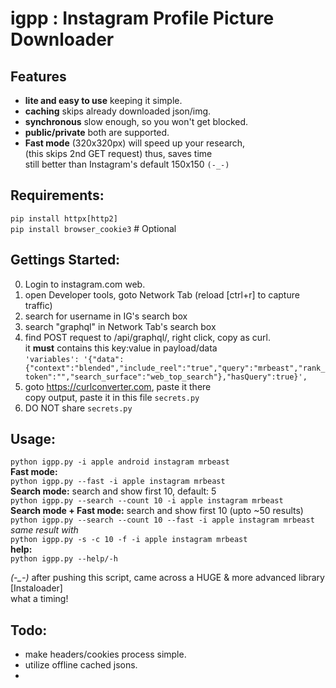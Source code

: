 # igpp : Instagram Profile Picture Downloader  

## Features  
- **lite and easy to use** keeping it simple.  
- **caching** skips already downloaded json/img.  
- **synchronous** slow enough, so you won't get blocked.  
- **public/private** both are supported.  
- **Fast mode** (320x320px) will speed up your research,  
  (this skips 2nd GET request) thus, saves time  
  still better than Instagram's default 150x150 `(-_-)`   

## Requirements:  
`pip install httpx[http2]`  
`pip install browser_cookie3`  # Optional  

## Gettings Started:  
0. Login to instagram.com web.  
1. open Developer tools, goto Network Tab (reload [ctrl+r] to capture traffic)  
2. search for username in IG's search box  
3. search "graphql" in Network Tab's search box  
4. find POST request to /api/graphql/, right click, copy as curl.  
it **must** contains this key:value in payload/data  
`'variables': '{"data":{"context":"blended","include_reel":"true","query":"mrbeast","rank_token":"","search_surface":"web_top_search"},"hasQuery":true}',`   
5. goto https://curlconverter.com, paste it there     
copy output, paste it in this file `secrets.py`  
6. DO NOT share `secrets.py`   

## Usage:  
  `python igpp.py -i apple android instagram mrbeast`   
**Fast mode:**   
  `python igpp.py --fast -i apple instagram mrbeast`  
**Search mode:** search and show first 10, default: 5  
  `python igpp.py --search --count 10 -i apple instagram mrbeast`  
**Search mode + Fast mode:** search and show first 10 (upto ~50 results)  
  `python igpp.py --search --count 10 --fast -i apple instagram mrbeast`  
  *same result with*  
  `python igpp.py -s -c 10 -f -i apple instagram mrbeast`  
**help:**  
  `python igpp.py --help/-h`  

*(-_-)* after pushing this script, came across a HUGE & more advanced library [Instaloader]  
  what a timing!   

## Todo:  
- make headers/cookies process simple.  
- utilize offline cached jsons. 
- 
